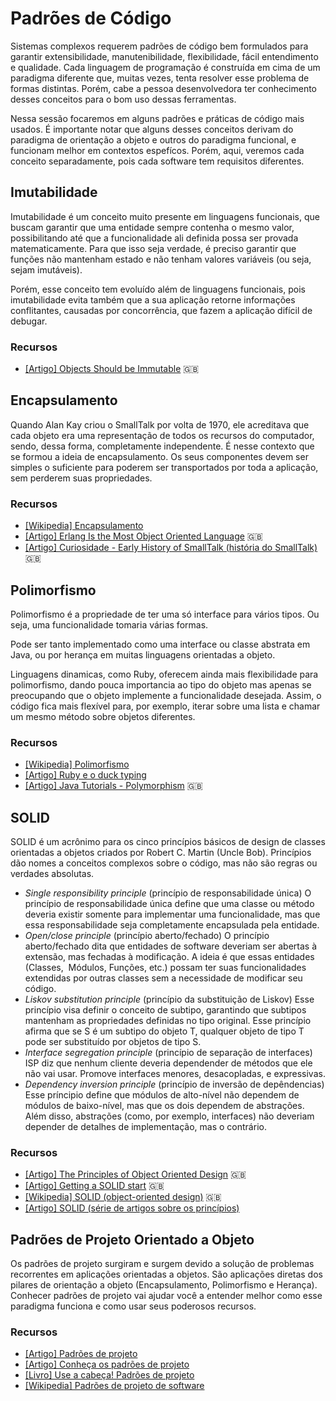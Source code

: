 # Padrões de Código

Sistemas complexos requerem padrões de código bem formulados para garantir
extensibilidade, manutenibilidade, flexibilidade, fácil entendimento e
qualidade. Cada linguagem de programação é construída em cima de um paradigma
diferente que, muitas vezes, tenta resolver esse problema de formas distintas.
Porém, cabe a pessoa desenvolvedora ter conhecimento desses conceitos para o bom
uso dessas ferramentas.

Nessa sessão focaremos em alguns padrões e práticas de código mais usados. É
importante notar que alguns desses conceitos derivam do paradigma de orientação
a objeto e outros do paradigma funcional, e funcionam melhor em contextos
espefícos. Porém, aqui, veremos cada conceito separadamente, pois cada software
tem requisitos diferentes.

<!-- toc -->

## Imutabilidade

Imutabilidade é um conceito muito presente em linguagens funcionais, que buscam
garantir que uma entidade sempre contenha o mesmo valor, possibilitando até que
a funcionalidade ali definida possa ser provada matematicamente. Para que isso
seja verdade, é preciso garantir que funções não mantenham estado e não tenham
valores variáveis (ou seja, sejam imutáveis).

Porém, esse conceito tem evoluído além de linguagens funcionais, pois
imutabilidade evita também que a sua aplicação retorne informações conflitantes,
causadas por concorrência, que fazem a aplicação difícil de debugar.

### Recursos

* [[Artigo] Objects Should be Immutable](http://www.yegor256.com/2014/06/09/objects-should-be-immutable.html)
  :uk:

## Encapsulamento

Quando Alan Kay criou o SmallTalk por volta de 1970,
ele acreditava que cada objeto era uma representação de todos os recursos
do computador, sendo, dessa forma, completamente independente. É nesse
contexto que se formou a ideia de encapsulamento. Os seus componentes devem
ser simples o suficiente para poderem ser transportados por toda a aplicação,
sem perderem suas propriedades.

### Recursos

* [[Wikipedia] Encapsulamento](https://pt.wikipedia.org/wiki/Encapsulamento)
* [[Artigo] Erlang Is the Most Object Oriented Language](http://rylev.github.io/words/blog/2013/10/03/erlang-is-the-most-object-oriented-language/)
  :uk:
* [[Artigo] Curiosidade - Early History of SmallTalk (história do SmallTalk)](http://worrydream.com/EarlyHistoryOfSmalltalk/)
  :uk:

## Polimorfismo

Polimorfismo é a propriedade de ter uma só interface para vários tipos. Ou seja,
uma funcionalidade tomaria várias formas.

Pode ser tanto implementado como uma interface ou classe abstrata em Java, ou
por herança em muitas linguagens orientadas a objeto.

Linguagens dinamicas, como Ruby, oferecem ainda mais flexibilidade para
polimorfismo, dando pouca importancia ao tipo do objeto mas apenas se
preocupando que o objeto implemente a funcionalidade desejada. Assim, o código
fica mais flexível para, por exemplo, iterar sobre uma lista e chamar um mesmo
método sobre objetos diferentes.

### Recursos

* [[Wikipedia] Polimorfismo](https://pt.wikipedia.org/wiki/Polimorfismo)
* [[Artigo] Ruby e o duck typing](https://nandovieira.com.br/ruby-e-o-duck-typing)
* [[Artigo] Java Tutorials - Polymorphism](https://docs.oracle.com/javase/tutorial/java/IandI/polymorphism.html)
  :uk:

## SOLID

SOLID é um acrônimo para os cinco princípios básicos de design de classes
orientadas a objetos criados por Robert C. Martin (Uncle Bob).
Princípios dão nomes a conceitos complexos sobre o código,
mas não são regras ou verdades absolutas.

* *Single responsibility principle* (princípio de responsabilidade única)
  O princípio de responsabilidade única define que uma classe ou método deveria
  existir somente para implementar uma funcionalidade, mas que essa
  responsabilidade seja completamente encapsulada pela entidade.
* *Open/close principle* (princípio aberto/fechado)
  O princípio aberto/fechado dita que entidades de software deveriam ser abertas
  à extensão, mas fechadas à modificação. A ideia é que essas entidades (Classes,
  Módulos, Funções, etc.) possam ter suas funcionalidades extendidas por outras
  classes sem a necessidade de modificar seu código.
* *Liskov substitution principle* (princípio da substituição de Liskov)
  Esse princípio visa definir o conceito de subtipo, garantindo que subtipos
  mantenham as propriedades definidas no tipo original. Esse princípio afirma
  que se S é um subtipo do objeto T, qualquer objeto de tipo T pode ser
  substituído por objetos de tipo S.
* *Interface segregation principle* (princípio de separação de interfaces)
  ISP diz que nenhum cliente deveria dependender de métodos que ele não vai
  usar. Promove interfaces menores, desacopladas, e expressivas.
* *Dependency inversion principle* (princípio de inversão de depêndencias)
  Esse príncipio define que módulos de alto-nível não dependem de módulos de
  baixo-nível, mas que os dois dependem de abstrações. Além disso, abstrações
  (como, por exemplo, interfaces) não deveriam depender de detalhes de
  implementação, mas o contrário.

### Recursos

* [[Artigo] The Principles of Object Oriented Design](http://butunclebob.com/ArticleS.UncleBob.PrinciplesOfOod)
  :uk:
* [[Artigo] Getting a SOLID start](https://sites.google.com/site/unclebobconsultingllc/getting-a-solid-start)
  :uk:
* [[Wikipedia] SOLID (object-oriented design)](https://en.wikipedia.org/wiki/SOLID_%28object-oriented_design%29)
  :uk:
* [[Artigo] SOLID (série de artigos sobre os princípios)](https://brizeno.wordpress.com/solid/)

## Padrões de Projeto Orientado a Objeto

Os padrões de projeto surgiram e surgem devido a solução de problemas
recorrentes em aplicações orientadas a objetos. São aplicações diretas
dos pilares de orientação a objeto (Encapsulamento, Polimorfismo
e Herança). Conhecer padrões de projeto vai ajudar você a entender
melhor como esse paradigma funciona e como usar
seus poderosos recursos.

### Recursos

* [[Artigo] Padrões de projeto](https://brizeno.wordpress.com/padroes/)
* [[Artigo] Conheça os padrões de projeto](http://www.devmedia.com.br/conheca-os-padroes-de-projeto/957)
* [[Livro] Use a cabeça! Padrões de projeto](https://www.amazon.com.br/Cabe%C3%A7a-Padr%C3%B5es-Projetos-Eric-Freeman/dp/8576081741)
* [[Wikipedia] Padrões de projeto de software](https://pt.wikipedia.org/wiki/Padr%C3%A3o_de_projeto_de_software)
